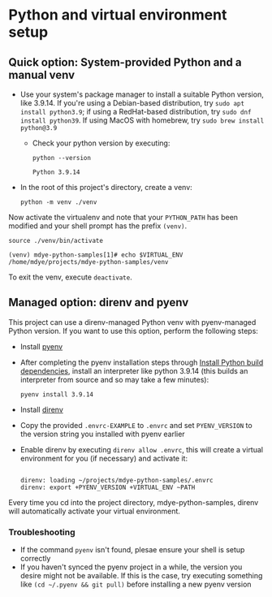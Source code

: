 # Python and virtual environment setup

## Quick option: System-provided Python and a manual venv

* Use your system's package manager to install a suitable Python version, like 3.9.14. If you're using a Debian-based distribution, try `sudo apt install python3.9`; if using a RedHat-based distribution, try `sudo dnf install python39`. If using MacOS with homebrew, try `sudo brew install python@3.9`

  * Check your python version by executing:

    ```
    python --version

    Python 3.9.14
    ```
* In the root of this project's directory, create a venv:

  ```
  python -m venv ./venv
  ```

Now activate the virtualenv and note that your `PYTHON_PATH` has been modified and your shell prompt has the prefix `(venv)`. 

```
source ./venv/bin/activate

(venv) mdye-python-samples[1]# echo $VIRTUAL_ENV
/home/mdye/projects/mdye-python-samples/venv
```

To exit the venv, execute `deactivate`.


## Managed option: direnv and pyenv

This project can use a direnv-managed Python venv with pyenv-managed Python version. If you want to use this
option, perform the following steps:

* Install [pyenv](https://github.com/pyenv/pyenv)
* After completing the pyenv installation steps through [Install Python build dependencies](https://github.com/pyenv/pyenv#install-python-build-dependencies), install an interpreter like python 3.9.14 (this builds an interpreter from source and so may take a few minutes):

  ```
  pyenv install 3.9.14
  ```

* Install [direnv](https://direnv.net/)
* Copy the provided `.envrc-EXAMPLE` to `.envrc` and set `PYENV_VERSION` to the version string you installed with pyenv earlier
* Enable direnv by executing `direnv allow .envrc`, this will create a virtual environment for you (if necessary) and activate it:

  ```mdye-python-samples[2]# direnv allow .envrc

  direnv: loading ~/projects/mdye-python-samples/.envrc
  direnv: export +PYENV_VERSION +VIRTUAL_ENV ~PATH
  ```

Every time you cd into the project directory, mdye-python-samples, direnv will automatically activate your virtual environment.

### Troubleshooting

* If the command `pyenv` isn't found, plesae ensure your shell is setup correctly
* If you haven't synced the pyenv project in a while, the version you desire might not be available. If this is the case, try executing something like `(cd ~/.pyenv && git pull)` before installing a new pyenv version
